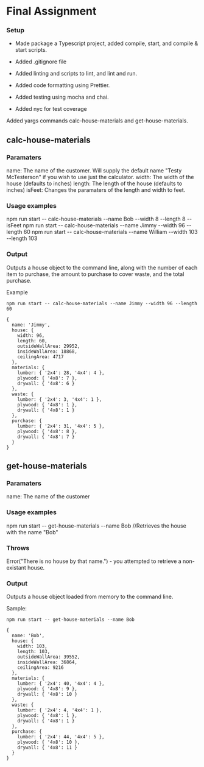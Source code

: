 # Final Assignment

### Setup

- Made package a Typescript project, added compile, start, and compile & start scripts.

- Added .gitignore file

- Added linting and scripts to lint, and lint and run.
- Added code formatting using Prettier.
- Added testing using mocha and chai.
- Added nyc for test coverage

Added yargs commands calc-house-materials and get-house-materials.

## calc-house-materials

### Paramaters

name: The name of the customer.  Will supply the default name "Testy McTesterson" if you wish to use just the calculator.
width: The width of the house (defaults to inches)
length: The length of the house (defaults to inches)
isFeet: Changes the paramaters of the length and width to feet.

### Usage examples

npm run start -- calc-house-materials --name Bob --width 8 --length 8 --isFeet
npm run start -- calc-house-materials --name Jimmy --width 96 --length 60
npm run start -- calc-house-materials --name William --width 103 --length 103


### Output

Outputs a house object to the command line, along with the number of each item to purchase, the amount to purchase to cover waste, and the total purchase.

Example

```
npm run start -- calc-house-materials --name Jimmy --width 96 --length 60

{
  name: 'Jimmy',
  house: {
    width: 96,
    length: 60,
    outsideWallArea: 29952,
    insideWallArea: 18868,
    ceilingArea: 4717
  },
  materials: {
    lumber: { '2x4': 28, '4x4': 4 },
    plywood: { '4x8': 7 },
    drywall: { '4x8': 6 }
  },
  waste: {
    lumber: { '2x4': 3, '4x4': 1 },
    plywood: { '4x8': 1 },
    drywall: { '4x8': 1 }
  },
  purchase: {
    lumber: { '2x4': 31, '4x4': 5 },
    plywood: { '4x8': 8 },
    drywall: { '4x8': 7 }
  }
}
```

## get-house-materials

### Paramaters

name: The name of the customer

### Usage examples

npm run start -- get-house-materials --name Bob //Retrieves the house with the name "Bob"

### Throws

Error("There is no house by that name.") - you attempted to retrieve a non-existant house.

### Output

Outputs a house object loaded from memory to the command line.

Sample:

```
npm run start -- get-house-materials --name Bob

{
  name: 'Bob',
  house: {
    width: 103,
    length: 103,
    outsideWallArea: 39552,
    insideWallArea: 36864,
    ceilingArea: 9216
  },
  materials: {
    lumber: { '2x4': 40, '4x4': 4 },
    plywood: { '4x8': 9 },
    drywall: { '4x8': 10 }
  },
  waste: {
    lumber: { '2x4': 4, '4x4': 1 },
    plywood: { '4x8': 1 },
    drywall: { '4x8': 1 }
  },
  purchase: {
    lumber: { '2x4': 44, '4x4': 5 },
    plywood: { '4x8': 10 },
    drywall: { '4x8': 11 }
  }
}
```
